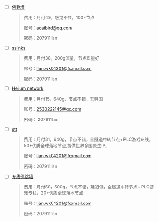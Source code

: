 - [ ] [佛跳墙](https://www.58ftq.com/?fbclid=IwAR1FLdxxwfZpT72e7YjkAsqmCW-9YIspdf_K5_i3CVmBBreHRb8O6UlZtRI)

  > 费用：月付49，感觉不错，100+节点
  >
  > 账号：acaibird@qq.com
  >
  > 密码：207911lian

- [ ] [sslinks](36d.uk)

  > 费用：月付38，200g流量，节点质量好
  >
  > 账号：lian.wk04201@foxmail.com
  >
  > 密码：207911lian

- [ ] [Helium network](https://console.henet.uk)

  > 费用：月付15，640g，节点不错，无韩国
  >
  > 账号：2530222145@qq.com
  >
  > 密码： 207911lian

- [ ] [stt](https://sttlink.cc)

  > 费用：月付31，640g，节点不错，全隧道中转节点+IPLC游戏专线，50+优质全球落地节点,提供世界多国原生IP。
  >
  > 
  >
  > 账号：lian.wk04201@foxmail.com
  >
  > 密码：207911lian

- [ ] [专线佛跳墙](https://v2ft.com/clientarea.php)

  > 费用：月付58，500g，节点不错，延迟低，全隧道中转节点+IPLC游戏专线，20+优质全球落地节点
  >
  > 账号：lian.wk04201@foxmail.com
  >
  > 密码：207911lian
